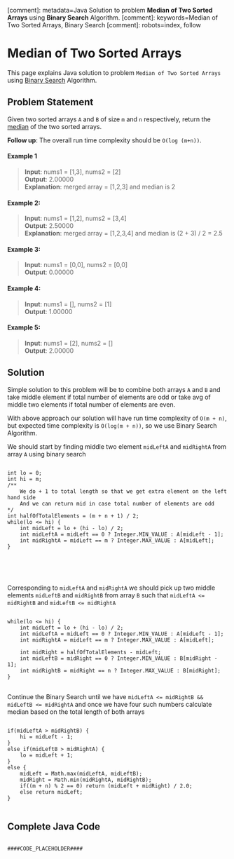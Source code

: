 [comment]: metadata=Java Solution to problem <strong>Median of Two Sorted Arrays</strong> using <strong>Binary Search</strong> Algorithm.
[comment]: keywords=Median of Two Sorted Arrays, Binary Search
[comment]: robots=index, follow



<h1>Median of Two Sorted Arrays</h1>
<p>
This page explains Java solution to problem <code class="inline">Median of Two Sorted Arrays</code> using <a href="https://www.codingcargo.com/what-is-binary-search" class="absolute" target="_blank" rel="noopener noreferrer">Binary Search</a> Algorithm.
</p>



<h2 class="heading">Problem Statement</h2>
<p>
Given two sorted arrays <code class="inline">A</code> and <code class="inline">B</code> of size <code class="inline">m</code> and <code class="inline">n</code> respectively, return the <a href="https://en.wikipedia.org/wiki/Median" class="absolute" target="_blank" rel="noopener noreferrer">median</a> of the two sorted arrays.
</p>

<p>
<strong>Follow up</strong>: The overall run time complexity should be <code class="inline">O(log (m+n))</code>.
</p>



<h4 class="heading">Example 1</h4>
<blockquote>
<p>
<b>Input</b>: nums1 = [1,3], nums2 = [2]<br/>
<b>Output</b>: 2.00000<br/>
<b>Explanation</b>: merged array = [1,2,3] and median is 2<br/>
</p>
</blockquote>

<h4 class="heading">Example 2:</h4>
<blockquote>
<p>
<b>Input</b>: nums1 = [1,2], nums2 = [3,4]<br/>
<b>Output</b>: 2.50000<br/>
<b>Explanation</b>: merged array = [1,2,3,4] and median is (2 + 3) / 2 = 2.5<br/>
</p>
</blockquote>

<h4 class="heading">Example 3:</h4>
<blockquote>
<p>
<b>Input</b>: nums1 = [0,0], nums2 = [0,0]<br/>
<b>Output</b>: 0.00000<br/>
</p>
</blockquote>

<h4 class="heading">Example 4:</h4>
<blockquote>
<p>
<b>Input</b>: nums1 = [], nums2 = [1]<br/>
<b>Output</b>: 1.00000<br/>
</p>
</blockquote>

<h4 class="heading">Example 5:</h4>
<blockquote>
<p>
<b>Input</b>: nums1 = [2], nums2 = []<br/>
<b>Output</b>: 2.00000<br/>
</p>
</blockquote>



<h2 class="heading">Solution</h2>
<p>
Simple solution to this problem will be to combine both arrays <code class="inline">A</code> and <code class="inline">B</code> and take middle element if total number of elements are odd or take avg of middle two elements if total number of elements are even.
</p>
<p>
With above approach our solution will have run time complexity of <code class="inline">O(m + n)</code>, but expected time complexity is <code class="inline">O(log(m + n))</code>, so we use Binary Search Algorithm.
</p>

<p>
We should start by finding middle two element <code class="inline">midLeftA</code> and <code class="inline">midRightA</code> from array <code class="inline">A</code> using binary search
</p>
<pre>
<code class="language-java">
int lo = 0;
int hi = m;
/**
    We do + 1 to total length so that we get extra element on the left hand side 
    And we can return mid in case total number of elements are odd
*/
int halfOfTotalElements = (m + n + 1) / 2;
while(lo &lt;= hi) {
    int midLeft = lo + (hi - lo) / 2;
    int midLeftA = midLeft == 0 ? Integer.MIN_VALUE : A[midLeft - 1];
    int midRightA = midLeft == m ? Integer.MAX_VALUE : A[midLeft];
}
</code>
</pre>



<br />
<br />
<p>
Corresponding to <code class="inline">midLeftA</code> and <code class="inline">midRightA</code> we should pick up two middle elements <code class="inline">midLeftB</code> and <code class="inline">midRightB</code> from array <code class="inline">B</code> such that 
<code class="inline">midLeftA &lt;= midRightB</code> and <code class="inline">midLeftB &lt;= midRightA</code>
</p>
<pre>
<code class="language-java">
while(lo &lt;= hi) {
    int midLeft = lo + (hi - lo) / 2;
    int midLeftA = midLeft == 0 ? Integer.MIN_VALUE : A[midLeft - 1];
    int midRightA = midLeft == m ? Integer.MAX_VALUE : A[midLeft];<br />    
    int midRight = halfOfTotalElements - midLeft;
    int midLeftB = midRight == 0 ? Integer.MIN_VALUE : B[midRight - 1];
    int midRightB = midRight == n ? Integer.MAX_VALUE : B[midRight];
}
</code>
</pre>



<p class="heading">
Continue the Binary Search until we have <code class="inline">midLeftA &lt;= midRightB && midLeftB &lt;= midRightA</code> and once we have four such numbers calculate median based on the total length of both arrays
</p>
<pre>
<code class="language-java">
if(midLeftA &gt; midRightB) {
    hi = midLeft - 1;
}
else if(midLeftB > midRightA) {
    lo = midLeft + 1;
}
else {
    midLeft = Math.max(midLeftA, midLeftB);
    midRight = Math.min(midRightA, midRightB);
    if((m + n) % 2 == 0) return (midLeft + midRight) / 2.0;
    else return midLeft;
}
</code>
</pre>



<h2 class="heading">Complete Java Code</h2>
<pre>
<code class="language-java">
####CODE_PLACEHOLDER####
</code>
</pre>